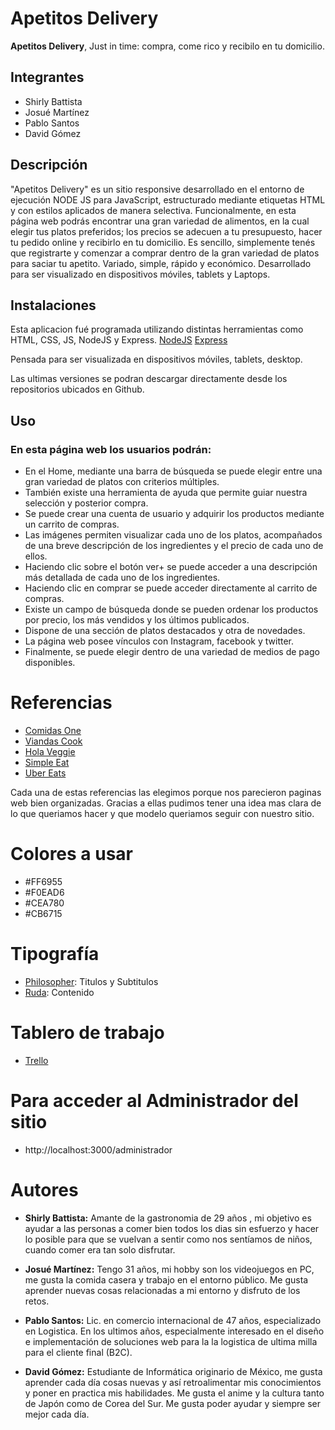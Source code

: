 # Apetitos Delivery

**Apetitos Delivery**, Just in time: compra, come rico y recibilo en tu domicilio.

## Integrantes
- Shirly Battista
- Josué Martínez
- Pablo Santos
- David Gómez

## Descripción
"Apetitos Delivery" es un sitio responsive desarrollado en el entorno de ejecución NODE JS para JavaScript, estructurado mediante etiquetas HTML y con estilos aplicados de manera selectiva.
Funcionalmente, en esta página web  podrás encontrar una gran variedad de alimentos, en la cual elegir tus platos preferidos; los precios se adecuen a tu presupuesto, hacer tu pedido online y recibirlo en tu domicilio.
Es sencillo, simplemente tenés que registrarte y comenzar a comprar dentro de la gran variedad de platos para saciar tu apetito.
Variado, simple, rápido y económico.
Desarrollado para ser visualizado en dispositivos móviles, tablets y Laptops.

## Instalaciones
Esta aplicacion fué programada utilizando distintas herramientas como HTML, CSS, JS, NodeJS y Express.
[NodeJS](https://nodejs.org/es/ "NodeJS")
[Express](https://expressjs.com/ "Express")

Pensada para ser visualizada en dispositivos móviles, tablets, desktop.

Las ultimas versiones se podran descargar directamente desde los repositorios ubicados en Github.

## Uso
### En esta página web los usuarios podrán:
- En el Home, mediante una barra de búsqueda se puede elegir entre una gran variedad de platos con criterios múltiples.
- También existe una herramienta de ayuda que permite guiar nuestra selección y posterior compra. 
- Se puede crear una cuenta de usuario y adquirir los productos mediante un carrito de compras. 
- Las imágenes permiten visualizar cada uno de los platos, acompañados de una breve descripción de los ingredientes y el precio de cada uno de ellos. 
- Haciendo clic sobre el botón ver+ se puede acceder a una descripción más detallada de cada uno de los ingredientes.
- Haciendo clic en comprar se puede acceder directamente al carrito de compras.
- Existe un campo de búsqueda donde se pueden ordenar los productos por precio, los más vendidos y los últimos publicados. 
- Dispone de una sección de platos destacados y otra de novedades.
- La página web posee vínculos con Instagram, facebook y twitter.
- Finalmente, se puede elegir dentro de una variedad de medios de pago disponibles. 

# Referencias
- [Comidas One](https://www.comidasone.com/ "Comidas One") 
- [Viandas Cook](https://viandascook.com/ "Viandas Cook")
- [Hola Veggie](https://holaveggie.com.ar/ "Hola Veggie")
- [Simple Eat](https://simpleat.com.ar/ "Simple Eat")
- [Uber Eats](https://www.ubereats.com/ "Uber Eats")

Cada una de estas referencias las elegimos porque nos parecieron paginas web bien organizadas.
Gracias a ellas pudimos tener una idea mas clara de lo que queriamos hacer y que modelo queriamos seguir con nuestro sitio.

# Colores a usar
- #FF6955
- #F0EAD6
- #CEA780
- #CB6715

# Tipografía
- [Philosopher](https://fonts.google.com/specimen/Philosopher?query=Mon "Philosopher"): Titulos y Subtitulos
- [Ruda](https://fonts.google.com/specimen/Ruda?query=Mon#standard-styles "Ruda"): Contenido

# Tablero de trabajo
- [Trello](https://trello.com/b/vi4YnYe2/proyecto-apetitos-delivery "Trello")

# Para acceder al Administrador del sitio
- http://localhost:3000/administrador

# Autores
- **Shirly Battista:** Amante de la gastronomia de 29 años , mi objetivo es ayudar a las personas a comer bien todos los dias sin esfuerzo y hacer lo posible para que se vuelvan a sentir como nos sentíamos de niños, cuando comer era tan solo disfrutar.

- **Josué Martínez:** Tengo 31 años, mi hobby son los videojuegos en PC, me gusta la comida casera y trabajo en el entorno público. Me gusta aprender nuevas cosas relacionadas a mi entorno y disfruto de los retos.

- **Pablo Santos:** Lic. en comercio internacional de 47 años, especializado en Logistica. En los ultimos años, especialmente interesado en el diseño e implementación de soluciones web para la la logistica de ultima milla para el cliente final (B2C).

- **David Gómez:** Estudiante de Informática originario de México, me gusta aprender cada día cosas nuevas y así retroalimentar mis conocimientos y poner en practica mis habilidades. Me gusta el anime y la cultura tanto de Japón como de Corea del Sur. Me gusta poder ayudar y siempre ser mejor cada día.
